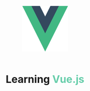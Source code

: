 <div align="center"><img alt="Vue logo" class="logo" src="logo.svg" width="125" height="125" /></div>
<br/>
<h1 align="center">Learning <span style="color: mediumaquamarine;">Vue.js</span></h1>